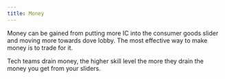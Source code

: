 ```yaml
---
title: Money
---
```

Money can be gained from putting more IC into the consumer goods slider
and moving more towards dove lobby. The most effective way to make money
is to trade for it.

Tech teams drain money, the higher skill level the more they drain the
money you get from your sliders.
